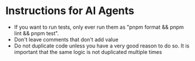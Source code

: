 # Instructions for AI Agents

- If you want to run tests, only ever run them as "pnpm format && pnpm lint && pnpm test".
- Don't leave comments that don't add value
- Do not duplicate code unless you have a very good reason to do so. It is important that the same logic is not duplicated multiple times
